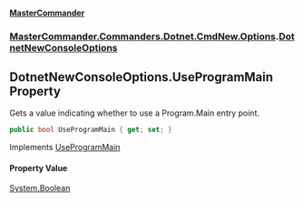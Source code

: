 #### [MasterCommander](MasterCommander.md 'MasterCommander')
### [MasterCommander.Commanders.Dotnet.CmdNew.Options](MasterCommander.md#MasterCommander.Commanders.Dotnet.CmdNew.Options 'MasterCommander.Commanders.Dotnet.CmdNew.Options').[DotnetNewConsoleOptions](DotnetNewConsoleOptions.md 'MasterCommander.Commanders.Dotnet.CmdNew.Options.DotnetNewConsoleOptions')

## DotnetNewConsoleOptions.UseProgramMain Property

Gets a value indicating whether to use a Program.Main entry point.

```csharp
public bool UseProgramMain { get; set; }
```

Implements [UseProgramMain](IHasUseProgramMain.UseProgramMain.md 'MasterCommander.Commanders.Dotnet.CmdNew.Abstractions.IHasUseProgramMain.UseProgramMain')

#### Property Value
[System.Boolean](https://docs.microsoft.com/en-us/dotnet/api/System.Boolean 'System.Boolean')